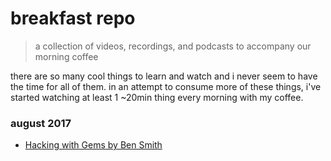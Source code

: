 # breakfast repo
> a collection of videos, recordings, and podcasts to accompany our morning coffee

there are so many cool things to learn and watch and i never seem to have the time for all of them. in an attempt to consume more of these things, i've started watching at least 1 ~20min thing every morning with my coffee.

### august 2017

- [Hacking with Gems by Ben Smith](https://www.youtube.com/watch?v=z-5bO0Q1J9s)
